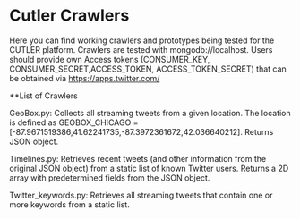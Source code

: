 # Cutler Crawlers
Here you can find working crawlers and prototypes being tested for the CUTLER platform. Crawlers are tested with mongodb://localhost. Users should provide own Access tokens (CONSUMER_KEY, CONSUMER_SECRET,ACCESS_TOKEN, ACCESS_TOKEN_SECRET) that can be obtained via https://apps.twitter.com/

**List of Crawlers

GeoBox.py: Collects all streaming tweets from a given location. The location is defined as GEOBOX_CHICAGO = [-87.9671519386,41.62241735,-87.3972361672,42.036640212]. Returns JSON object. 

Timelines.py: Retrieves recent tweets (and other information from the original JSON object) from a static list of known Twitter users. Returns a 2D array with predetermined fields from the JSON object. 

Twitter_keywords.py: Retrieves all streaming tweets that contain one or more keywords from a static list. 

